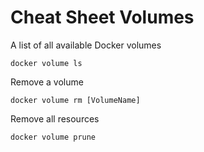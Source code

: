 # Cheat Sheet Volumes

A list of all available Docker volumes

    docker volume ls

Remove a volume

    docker volume rm [VolumeName]

Remove all resources

    docker volume prune

